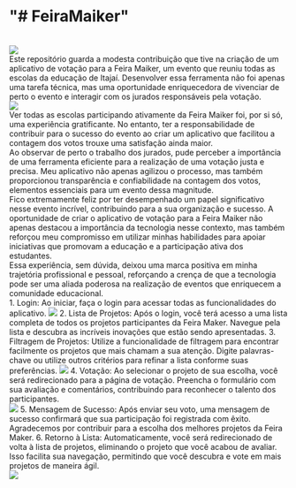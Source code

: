 <h1>"# FeiraMaiker"  </h1>
<br/> 
<img src="img/Maker Faire.png"/>
<br/> 
Este repositório guarda a modesta contribuição que tive na criação de um aplicativo de votação para a Feira Maiker, um evento que reuniu todas as escolas da educação de Itajaí. Desenvolver essa ferramenta não foi apenas uma tarefa técnica, mas uma oportunidade enriquecedora de vivenciar de perto o evento e interagir com os jurados responsáveis pela votação.
<br/> 
<img src="img/jurados.jpeg"/>
<br/> 
Ver todas as escolas participando ativamente da Feira Maiker foi, por si só, uma experiência gratificante. No entanto, ter a responsabilidade de contribuir para o sucesso do evento ao criar um aplicativo que facilitou a contagem dos votos trouxe uma satisfação ainda maior.
<br/> 
Ao observar de perto o trabalho dos jurados, pude perceber a importância de uma ferramenta eficiente para a realização de uma votação justa e precisa. Meu aplicativo não apenas agilizou o processo, mas também proporcionou transparência e confiabilidade na contagem dos votos, elementos essenciais para um evento dessa magnitude.
<br/> 
Fico extremamente feliz por ter desempenhado um papel significativo nesse evento incrível, contribuindo para a sua organização e sucesso. A oportunidade de criar o aplicativo de votação para a Feira Maiker não apenas destacou a importância da tecnologia nesse contexto, mas também reforçou meu compromisso em utilizar minhas habilidades para apoiar iniciativas que promovam a educação e a participação ativa dos estudantes.
<br/> 
Essa experiência, sem dúvida, deixou uma marca positiva em minha trajetória profissional e pessoal, reforçando a crença de que a tecnologia pode ser uma aliada poderosa na realização de eventos que enriquecem a comunidade educacional.
<br/>
1. Login:
Ao iniciar, faça o login para acessar todas as funcionalidades do aplicativo. 
<img src="img/TelaDeLogin.jpeg"/>
2. Lista de Projetos:
Após o login, você terá acesso a uma lista completa de todos os projetos participantes da Feira Maker. Navegue pela lista e descubra as incríveis inovações que estão sendo apresentadas.
3. Filtragem de Projetos:
Utilize a funcionalidade de filtragem para encontrar facilmente os projetos que mais chamam a sua atenção. Digite palavras-chave ou utilize outros critérios para refinar a lista conforme suas preferências.
<img src="img/VotarHome.jpeg"/>
4. Votação:
Ao selecionar o projeto de sua escolha, você será redirecionado para a página de votação. Preencha o formulário com sua avaliação e comentários, contribuindo para reconhecer o talento dos participantes.
<br/>
<img src="img/Forms.jpeg"/>
5. Mensagem de Sucesso:
Após enviar seu voto, uma mensagem de sucesso confirmará que sua participação foi registrada com êxito. Agradecemos por contribuir para a escolha dos melhores projetos da Feira Maker.
6. Retorno à Lista:
Automaticamente, você será redirecionado de volta à lista de projetos, eliminando o projeto que você acabou de avaliar. Isso facilita sua navegação, permitindo que você descubra e vote em mais projetos de maneira ágil.
<br/>
<img src="img/VotoConcluido.jpeg"/>
